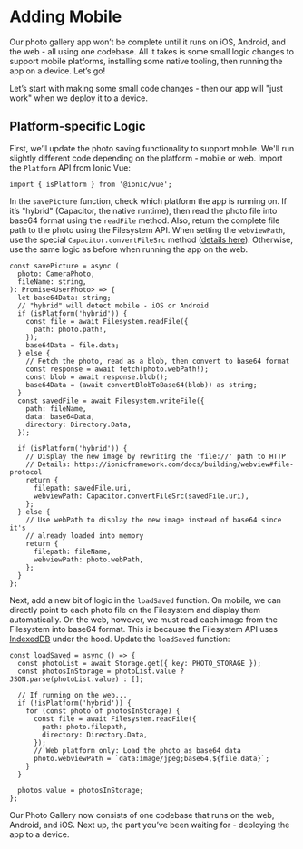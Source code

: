# Adding Mobile

Our photo gallery app won’t be complete until it runs on iOS, Android, and the web - all using one codebase. All it takes is some small logic changes to support mobile platforms, installing some native tooling, then running the app on a device. Let’s go!

Let’s start with making some small code changes - then our app will "just work" when we deploy it to a device.

## Platform-specific Logic

First, we’ll update the photo saving functionality to support mobile. We'll run slightly different code depending on the platform - mobile or web. Import the `Platform` API from Ionic Vue:

```tsx
import { isPlatform } from '@ionic/vue';
```

In the `savePicture` function, check which platform the app is running on. If it’s "hybrid" (Capacitor, the native runtime), then read the photo file into base64 format using the `readFile` method. Also, return the complete file path to the photo using the Filesystem API. When setting the `webviewPath`, use the special `Capacitor.convertFileSrc` method ([details here](https://capacitorjs.com/docs/basics/utilities#convertfilesrc)). Otherwise, use the same logic as before when running the app on the web.

```tsx
const savePicture = async (
  photo: CameraPhoto,
  fileName: string,
): Promise<UserPhoto> => {
  let base64Data: string;
  // "hybrid" will detect mobile - iOS or Android
  if (isPlatform('hybrid')) {
    const file = await Filesystem.readFile({
      path: photo.path!,
    });
    base64Data = file.data;
  } else {
    // Fetch the photo, read as a blob, then convert to base64 format
    const response = await fetch(photo.webPath!);
    const blob = await response.blob();
    base64Data = (await convertBlobToBase64(blob)) as string;
  }
  const savedFile = await Filesystem.writeFile({
    path: fileName,
    data: base64Data,
    directory: Directory.Data,
  });

  if (isPlatform('hybrid')) {
    // Display the new image by rewriting the 'file://' path to HTTP
    // Details: https://ionicframework.com/docs/building/webview#file-protocol
    return {
      filepath: savedFile.uri,
      webviewPath: Capacitor.convertFileSrc(savedFile.uri),
    };
  } else {
    // Use webPath to display the new image instead of base64 since it's
    // already loaded into memory
    return {
      filepath: fileName,
      webviewPath: photo.webPath,
    };
  }
};
```

Next, add a new bit of logic in the `loadSaved` function. On mobile, we can directly point to each photo file on the Filesystem and display them automatically. On the web, however, we must read each image from the Filesystem into base64 format. This is because the Filesystem API uses [IndexedDB](https://developer.mozilla.org/en-US/docs/Web/API/IndexedDB_API) under the hood. Update the `loadSaved` function:

```tsx
const loadSaved = async () => {
  const photoList = await Storage.get({ key: PHOTO_STORAGE });
  const photosInStorage = photoList.value ? JSON.parse(photoList.value) : [];

  // If running on the web...
  if (!isPlatform('hybrid')) {
    for (const photo of photosInStorage) {
      const file = await Filesystem.readFile({
        path: photo.filepath,
        directory: Directory.Data,
      });
      // Web platform only: Load the photo as base64 data
      photo.webviewPath = `data:image/jpeg;base64,${file.data}`;
    }
  }

  photos.value = photosInStorage;
};
```

Our Photo Gallery now consists of one codebase that runs on the web, Android, and iOS. Next up, the part you’ve been waiting for - deploying the app to a device.
